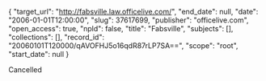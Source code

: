 {
  "target_url": "http://fabsville.law.officelive.com/", 
  "end_date": null, 
  "date": "2006-01-01T12:00:00", 
  "slug": 37617699, 
  "publisher": "officelive.com", 
  "open_access": true, 
  "npld": false, 
  "title": "Fabsville", 
  "subjects": [], 
  "collections": [], 
  "record_id": "20060101T120000/qAVOFHJ5o16qdR87rLP7SA==", 
  "scope": "root", 
  "start_date": null
}

Cancelled